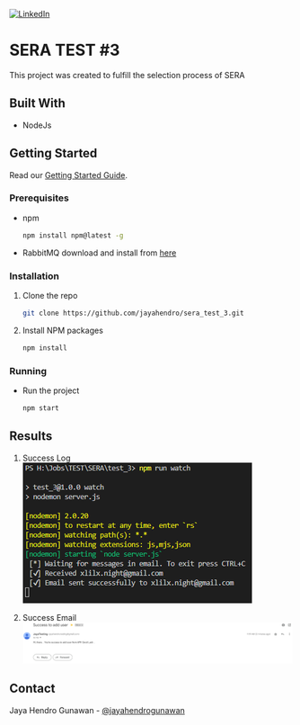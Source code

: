 [![LinkedIn][linkedin-shield]][linkedin-url]

# SERA TEST #3
This project was created to fulfill the selection process of SERA

## Built With
- NodeJs

<!-- GETTING STARTED -->

## Getting Started

Read our [Getting Started Guide](https://github.com/jayahendro/sera_test_3#getting-started).

### Prerequisites

- npm
  ```sh
  npm install npm@latest -g
  ```

- RabbitMQ
  download and install from [here][rabbitmq-url]


### Installation

1. Clone the repo
   ```sh
   git clone https://github.com/jayahendro/sera_test_3.git
   ```
2. Install NPM packages
   ```sh
   npm install
   ```

### Running

- Run the project
   ```sh
   npm start
   ```

## Results
1. Success Log<br>
   ![Success Log][success-log]

2. Success Email<br>
   ![Coverage Code][success-email]

## Contact
Jaya Hendro Gunawan - [@jayahendrogunawan][instagram-url]

[linkedin-shield]: https://img.shields.io/badge/-LinkedIn-black.svg?style=for-the-badge&logo=linkedin&colorB=555
[linkedin-url]: https://www.linkedin.com/in/jayahendro/
[instagram-url]: https://www.instagram.com/jayahendrogunawan/
[rabbitmq-url]: https://rabbitmq.com/
[success-log]: ./img/run_project.png
[success-email]: ./img/email_success.png
